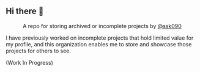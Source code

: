 ## Hi there 👋

<p align="center">A repo for storing archived or incomplete projects by <a href="https://github.com/ssk090/">@ssk090</a></p>

I have previously worked on incomplete projects that hold limited value for my profile, and this organization enables me to store and showcase those projects for others to see.

(Work In Progress)
